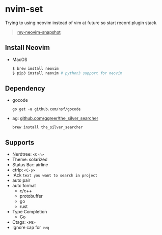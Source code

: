 # nvim-set

Trying to using neovim instead of vim at future so start record plugin stack.

<blockquote class="imgur-embed-pub" lang="en" data-id="a/0ANlqLX"><a href="//imgur.com/0ANlqLX">my-neovim-snapshot</a></blockquote><script async src="//s.imgur.com/min/embed.js" charset="utf-8"></script>

## Install Neovim

- MacOS
    ```bash
    $ brew install neovim
    $ pip3 install neovim # python3 support for neovim
    ```

## Dependency

- gocode
    ```
    go get -u github.com/nsf/gocode
    ```
- ag: [github.com/ggreer/the_silver_searcher](https://github.com/ggreer/the_silver_searcher)
    ```
    brew install the_silver_searcher
    ```

## Supports

- Nerdtree: `<C-n>`
- Theme: solarized
- Status Bar: airline
- ctrlp: `<C-p>`
- :Ack `text you want to search in project`
- auto pair
- auto format
    - c/c++
    - protobuffer
    - go
    - rust
- Type Completion
    - Go
- Ctags: `<F8>`
- Ignore cap for `:wq`
